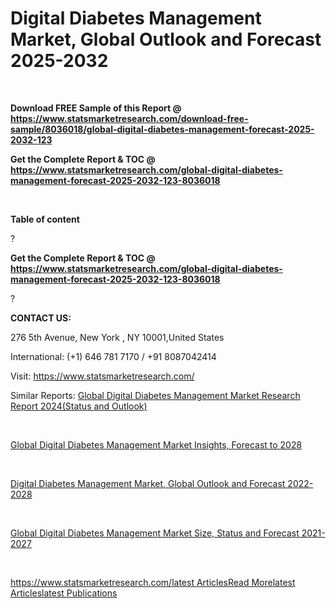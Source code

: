 <h1>Digital Diabetes Management Market, Global Outlook and Forecast 2025-2032</h1><br/><p><strong>Download FREE Sample of this Report @ <a href="https://www.statsmarketresearch.com/download-free-sample/8036018/global-digital-diabetes-management-forecast-2025-2032-123">https://www.statsmarketresearch.com/download-free-sample/8036018/global-digital-diabetes-management-forecast-2025-2032-123</a></strong></p>
 
 
 
 <div><b>Get the Complete Report & TOC @ <a href="https://www.statsmarketresearch.com/global-digital-diabetes-management-forecast-2025-2032-123-8036018">https://www.statsmarketresearch.com/global-digital-diabetes-management-forecast-2025-2032-123-8036018</a></b></div>
 
 
 
 <p><br />
 
 <b>Table of content</b></p>
 
 
 
 <p>? </p>
 
 
 
 <div><b>Get the Complete Report & TOC @ <a href="https://www.statsmarketresearch.com/global-digital-diabetes-management-forecast-2025-2032-123-8036018">https://www.statsmarketresearch.com/global-digital-diabetes-management-forecast-2025-2032-123-8036018</a></b></div>
 
 
 
 <p>? </p>
 
 
 
 <p><b>CONTACT US:</b><br />
 
 276 5th Avenue, New York , NY 10001,United States<br />
 
 International: (+1) 646 781 7170 / +91 8087042414<br />
 
 Visit: <a href="https://www.statsmarketresearch.com/">https://www.statsmarketresearch.com/</a><br />
 
 Similar Reports: <a href="https://www.statsmarketresearch.com/global-digital-diabetes-management-forecast-2025-2032-123-8036018">Global Digital Diabetes Management Market Research Report 2024(Status and Outlook)</a><br />
 
 <br />
 
 <a href="https://www.statsmarketresearch.com/global-digital-diabetes-management-forecast-2025-2032-123-8036018">Global Digital Diabetes Management Market Insights, Forecast to 2028</a><br />
 
 <br />
 
 <a href="https://www.statsmarketresearch.com/global-digital-diabetes-management-forecast-2025-2032-123-8036018">Digital Diabetes Management Market, Global Outlook and Forecast 2022-2028</a><br />
 
 <br />
 
 <a href="https://www.statsmarketresearch.com/global-digital-diabetes-management-forecast-2025-2032-123-8036018">Global Digital Diabetes Management Market Size, Status and Forecast 2021-2027</a><br />
 
 <br />
 
 <a href="https://gyeongbokgung.com">https://www.statsmarketresearch.com/</a><a href="https://hallyeomaritime.com">latest Articles</a><a href="https://jingwansa.com">Read More</a><a href="https://nguoiviet.jp/">latest Articles</a><a href="https://www.intelmarketresearch.com/">latest Publications</a></p>